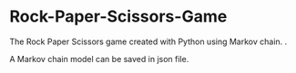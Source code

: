 # Rock-Paper-Scissors-Game
The Rock Paper Scissors game created with Python using Markov chain. .

A Markov chain model can be saved in json file.
